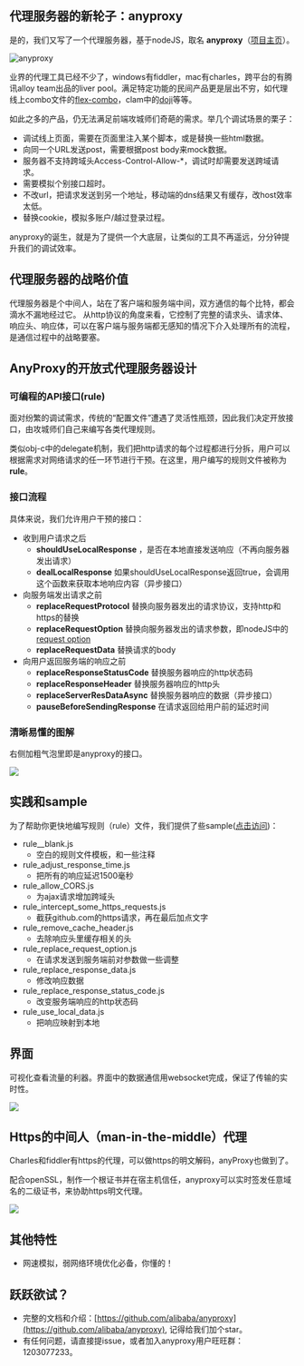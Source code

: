 ## 代理服务器的新轮子：anyproxy

是的，我们又写了一个代理服务器，基于nodeJS，取名 **anyproxy**（[项目主页](https://github.com/alibaba/anyproxy)）。

![anyproxy](https://i.alipayobjects.com/i/ecmng/png/201409/3NKRCRk2Uf.png_250x.png)


业界的代理工具已经不少了，windows有fiddler，mac有charles，跨平台的有腾讯alloy team出品的liver pool。满足特定功能的民间产品更是层出不穷，如代理线上combo文件的[flex-combo](https://github.com/wayfind/flex-combo)，clam中的[doji](https://github.com/mo-tools/doji)等等。

如此之多的产品，仍无法满足前端攻城师们奇葩的需求。举几个调试场景的栗子：

* 调试线上页面，需要在页面里注入某个脚本，或是替换一些html数据。
* 向同一个URL发送post，需要根据post body来mock数据。
* 服务器不支持跨域头Access-Control-Allow-*，调试时却需要发送跨域请求。
* 需要模拟个别接口超时。
* 不改url，把请求发送到另一个地址，移动端的dns结果又有缓存，改host效率太低。
* 替换cookie，模拟多账户/越过登录过程。

anyproxy的诞生，就是为了提供一个大底层，让类似的工具不再遥远，分分钟提升我们的调试效率。


代理服务器的战略价值
--------------
代理服务器是个中间人，站在了客户端和服务端中间，双方通信的每个比特，都会滴水不漏地经过它。
从http协议的角度来看，它控制了完整的请求头、请求体、响应头、响应体，可以在客户端与服务端都无感知的情况下介入处理所有的流程，是通信过程中的战略要塞。


AnyProxy的开放式代理服务器设计
---------------

### 可编程的API接口(rule)

面对纷繁的调试需求，传统的“配置文件”遭遇了灵活性瓶颈，因此我们决定开放接口，由攻城师们自己来编写各类代理规则。

类似obj-c中的delegate机制，我们把http请求的每个过程都进行分拆，用户可以根据需求对网络请求的任一环节进行干预。在这里，用户编写的规则文件被称为 **rule**。

### 接口流程

具体来说，我们允许用户干预的接口：

* 收到用户请求之后
	* **shouldUseLocalResponse** ，是否在本地直接发送响应（不再向服务器发出请求）
	* **dealLocalResponse** 如果shouldUseLocalResponse返回true，会调用这个函数来获取本地响应内容（异步接口）
* 向服务端发出请求之前
	* **replaceRequestProtocol**  替换向服务器发出的请求协议，支持http和https的替换
	* **replaceRequestOption** 替换向服务器发出的请求参数，即nodeJS中的 [request option](http://nodejs.org/api/http.html#http_http_request_options_callback)
	* **replaceRequestData** 替换请求的body
* 向用户返回服务端的响应之前
	* **replaceResponseStatusCode** 替换服务器响应的http状态码
	* **replaceResponseHeader** 替换服务器响应的http头
	* **replaceServerResDataAsync** 替换服务器响应的数据（异步接口）
	* **pauseBeforeSendingResponse** 在请求返回给用户前的延迟时间

### 清晰易懂的图解
右侧加粗气泡里即是anyproxy的接口。

![](http://gtms01.alicdn.com/tps/i1/TB1YuKDGXXXXXX_XXXXrAlkZpXX-852-1080.png_640x640.jpg)


实践和sample
---------------

为了帮助你更快地编写规则（rule）文件，我们提供了些sample([点击访问](https://github.com/alibaba/anyproxy/tree/master/rule_sample))：

* rule__blank.js
    * 空白的规则文件模板，和一些注释
* rule_adjust_response_time.js
    * 把所有的响应延迟1500毫秒
* rule_allow_CORS.js
    * 为ajax请求增加跨域头
* rule_intercept_some_https_requests.js
    * 截获github.com的https请求，再在最后加点文字
* rule_remove_cache_header.js
    * 去除响应头里缓存相关的头
* rule_replace_request_option.js
    * 在请求发送到服务端前对参数做一些调整
* rule_replace_response_data.js
    * 修改响应数据
* rule_replace_response_status_code.js
    * 改变服务端响应的http状态码
* rule_use_local_data.js
    * 把响应映射到本地



界面
--------------
可视化查看流量的利器。界面中的数据通信用websocket完成，保证了传输的实时性。

![](http://gtms03.alicdn.com/tps/i3/TB1ddyqGXXXXXbXXpXXihxC1pXX-1000-549.jpg_640x640q90.jpg)

Https的中间人（man-in-the-middle）代理
-----------------
Charles和fiddler有https的代理，可以做https的明文解码，anyProxy也做到了。

配合openSSL，制作一个根证书并在宿主机信任，anyproxy可以实时签发任意域名的二级证书，来协助https明文代理。

![](http://gtms03.alicdn.com/tps/i3/TB10.lRGXXXXXcCXXXXnLlk2VXX-962-514.png_400x400q90.jpg)

其他特性
------------------
* 网速模拟，弱网络环境优化必备，你懂的！

跃跃欲试？
--------------
* 完整的文档和介绍：[https://github.com/alibaba/anyproxy](https://github.com/alibaba/anyproxy), 记得给我们加个star。
* 有任何问题，请直接提issue，或者加入anyproxy用户旺旺群：1203077233。